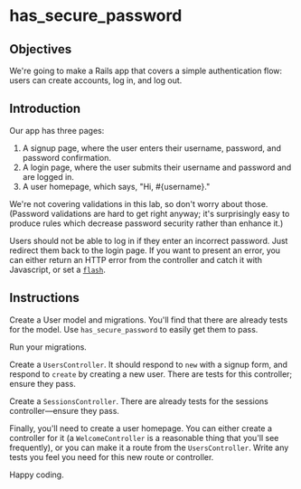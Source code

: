 # has_secure_password

## Objectives

We're going to make a Rails app that covers a simple authentication flow: users can create accounts, log in, and log out.

## Introduction

Our app has three pages:
  1. A signup page, where the user enters their username, password, and password confirmation.
  2. A login page, where the user submits their username and password and are logged in.
  3. A user homepage, which says, "Hi, #{username}."

We're not covering validations in this lab, so don't worry about those. (Password validations are hard to get right anyway; it's surprisingly easy to produce rules which decrease password security rather than enhance it.)

Users should not be able to log in if they enter an incorrect password. Just redirect them back to the login page. If you want to present an error, you can either return an HTTP error from the controller and catch it with Javascript, or set a [`flash`][flash].

## Instructions

Create a User model and migrations. You'll find that there are already tests for the model. Use `has_secure_password` to easily get them to pass.

Run your migrations.

Create a `UsersController`. It should respond to `new` with a signup form, and respond to `create` by creating a new user. There are tests for this controller; ensure they pass.

Create a `SessionsController`. There are already tests for the sessions controller—ensure they pass.

Finally, you'll need to create a user homepage. You can either create a controller for it (a `WelcomeController` is a reasonable thing that you'll see frequently), or you can make it a route from the `UsersController`. Write any tests you feel you need for this new route or controller.

Happy coding.

[flash]: http://api.rubyonrails.org/classes/ActionDispatch/Flash.html
